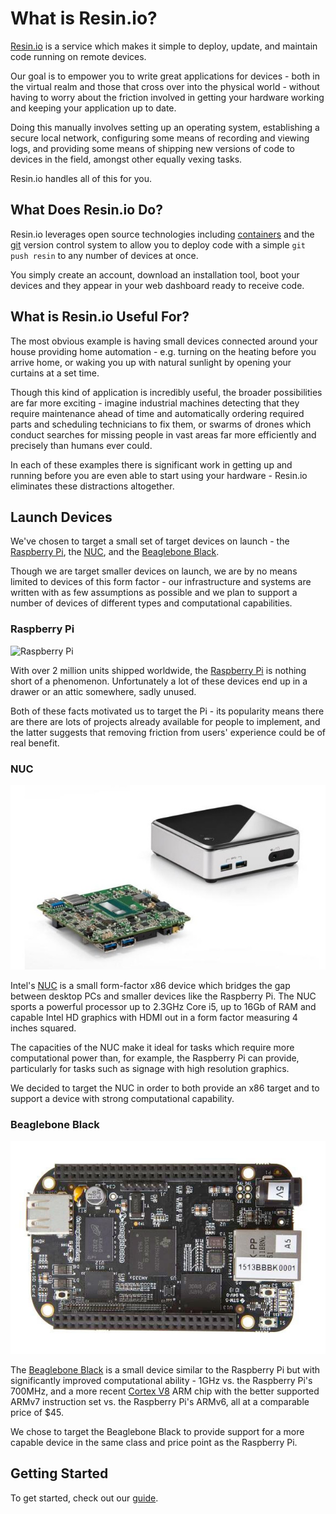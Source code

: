 
# What is Resin.io?

[Resin.io][resin] is a service which makes it simple to deploy, update, and maintain code running on remote devices.

Our goal is to empower you to write great applications for devices - both in the virtual realm and those that cross over into the physical world - without having to worry about the friction involved in getting your hardware working and keeping your application up to date.

Doing this manually involves setting up an operating system, establishing a secure local network, configuring some means of recording and viewing logs, and providing some means of shipping new versions of code to devices in the field, amongst other equally vexing tasks.

Resin.io handles all of this for you.

## What Does Resin.io Do?

Resin.io leverages open source technologies including [containers][containers] and the [git][git] version control system to allow you to deploy code with a simple `git push resin` to any number of devices at once.

You simply create an account, download an installation tool, boot your devices and they appear in your web dashboard ready to receive code.

## What is Resin.io Useful For?

The most obvious example is having small devices connected around your house providing home automation - e.g. turning on the heating before you arrive home, or waking you up with natural sunlight by opening your curtains at a set time.

Though this kind of application is incredibly useful, the broader possibilities are far more exciting - imagine industrial machines detecting that they require maintenance ahead of time and automatically ordering required parts and scheduling technicians to fix them, or swarms of drones which conduct searches for missing people in vast areas far more efficiently and precisely than humans ever could.

In each of these examples there is significant work in getting up and running before you are even able to start using your hardware - Resin.io eliminates these distractions altogether.

## Launch Devices

We've chosen to target a small set of target devices on launch - the [Raspberry Pi][rpi], the [NUC][nuc], and the [Beaglebone Black][bbb].

Though we are target smaller devices on launch, we are by no means limited to devices of this form factor - our infrastructure and systems are written with as few assumptions as possible and we plan to support a number of devices of different types and computational capabilities.

### Raspberry Pi

![Raspberry Pi](/img/rpi.png)

With over 2 million units shipped worldwide, the [Raspberry Pi][rpi] is nothing short of a phenomenon. Unfortunately a lot of these devices end up in a drawer or an attic somewhere, sadly unused.

Both of these facts motivated us to target the Pi - its popularity means there are there are lots of projects already available for people to implement, and the latter suggests that removing friction from users' experience could be of real benefit.

### NUC

![NUC](/img/nuc.jpg)

Intel's [NUC][nuc] is a small form-factor x86 device which bridges the gap between desktop PCs and smaller devices like the Raspberry Pi. The NUC sports a powerful processor up to 2.3GHz Core i5, up to 16Gb of RAM and capable Intel HD graphics with HDMI out in a form factor measuring 4 inches squared.

The capacities of the NUC make it ideal for tasks which require more computational power than, for example, the Raspberry Pi can provide, particularly for tasks such as signage with high resolution graphics.

We decided to target the NUC in order to both provide an x86 target and to support a device with strong computational capability.

### Beaglebone Black

![Beaglebone Black](/img/bbb.jpg)

The [Beaglebone Black][bbb] is a small device similar to the Raspberry Pi but with significantly improved computational ability - 1GHz vs. the Raspberry Pi's 700MHz, and a more recent [Cortex V8][cortex] ARM chip with the better supported ARMv7 instruction set vs. the Raspberry Pi's ARMv6, all at a comparable price of $45.

We chose to target the Beaglebone Black to provide support for a more capable device in the same class and price point as the Raspberry Pi.

## Getting Started

To get started, check out our [guide][gettingStarted].

[gettingStarted]:/pages/gettingStarted.md

[resin]:http://resin.io
[containers]:http://en.wikipedia.org/wiki/Operating_system%E2%80%93level_virtualization
[git]:http://git-scm.com/
[cortex]:http://en.wikipedia.org/wiki/ARM_Cortex-A8

[rpi]:http://www.raspberrypi.org/
[nuc]:http://www.intel.co.uk/content/www/uk/en/nuc/overview.html
[bbb]:http://beagleboard.org/black
